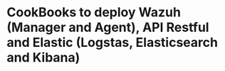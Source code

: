 # CookBooks to deploy Wazuh (Manager and Agent), API Restful and Elastic (Logstas, Elasticsearch and Kibana)

